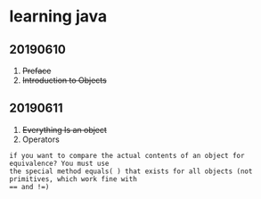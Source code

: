 # learning java
## 20190610
1. <s>Preface</s>
2. <s>Introduction to Objects</s>
## 20190611
1. <s>Everything Is an object</s>
2. Operators
~~~
if you want to compare the actual contents of an object for equivalence? You must use
the special method equals( ) that exists for all objects (not primitives, which work fine with
== and !=)
